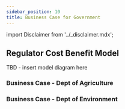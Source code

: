 ```yaml
---
sidebar_position: 10
title: Business Case for Government
---
```


import Disclaimer from '../\_disclaimer.mdx';

<Disclaimer />

## Regulator Cost Benefit Model

TBD - insert model diagram here

### Business Case - Dept of Agriculture

### Business Case - Dept of Environment
